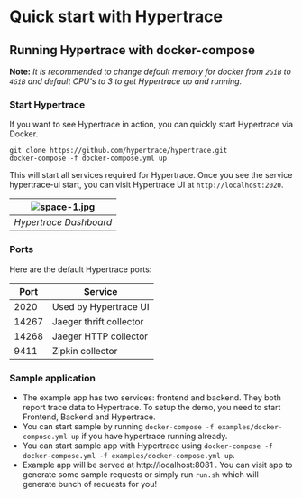 # Quick start with Hypertrace

## Running Hypertrace with docker-compose

**Note:** *It is recommended to change default memory for docker from `2GiB` to `4GiB` and default CPU's to 3 to get Hypertrace up and running.* 

### Start Hypertrace

If you want to see Hypertrace in action, you can quickly start Hypertrace via Docker.

```
git clone https://github.com/hypertrace/hypertrace.git
docker-compose -f docker-compose.yml up
```

This will start all services required for Hypertrace. Once you see the service hypertrace-ui start, you can visit Hypertrace UI at `http://localhost:2020`. 

| ![space-1.jpg](https://s3.amazonaws.com/hypertrace-docs/dashboard-1.png) | 
|:--:| 
| *Hypertrace Dashboard* |

### Ports

Here are the default Hypertrace ports:

| Port  | Service                 |
|-------|-------------------------|
| 2020  | Used by Hypertrace UI   |
| 14267 | Jaeger thrift collector |
| 14268 | Jaeger HTTP collector   |
| 9411  | Zipkin collector        |


### Sample application
- The example app has two services: frontend and backend. They both report trace data to Hypertrace. To setup the demo, you need to start Frontend, Backend and Hypertrace. 
- You can start sample by running `docker-compose -f examples/docker-compose.yml up` if you have hypertrace running already. 
- You can start sample app with Hypertrace using `docker-compose -f docker-compose.yml -f examples/docker-compose.yml up`.
- Example app will be served at http://localhost:8081 . You can visit app to generate some sample requests or simply run `run.sh` which will generate bunch of requests for you! 
